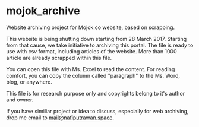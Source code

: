 # mojok_archive
Website archiving project for Mojok.co website, based on scrapping.

This website is being shutting down starting from 28 March 2017. Starting from that cause, we take initiative to archiving this portal. The file is ready to use with csv format, including articles of the website. More than 1000 article are already scrapped within this file. 

You can open this file with Ms. Excel to read the content. For reading comfort, you can copy the column called "paragraph" to the Ms. Word, blog, or anywhere.

This file is for research purpose only and copyrights belong to it's author and owner.

If you have similiar project or idea to discuss, especially for web archiving, drop me email to mail@nafiputrawan.space.
